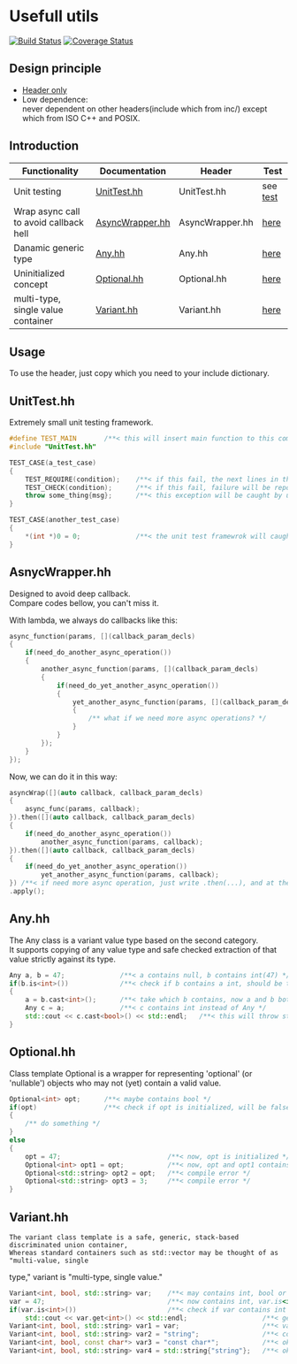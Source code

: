 Usefull utils
=============
[![Build Status](https://travis-ci.org/lucklove/ZBase.svg?branch=master)](https://travis-ci.org/lucklove/ZBase)
[![Coverage Status](https://coveralls.io/repos/lucklove/ZBase/badge.svg?branch=master&service=github)](https://coveralls.io/github/lucklove/ZBase?branch=master)

Design principle
----------------
- [Header only](https://github.com/lucklove/ZBase/tree/master/inc)
- Low dependence:  
    never dependent on other headers(include which from inc/) except which from ISO C++ and POSIX.

Introduction
------------
| Functionality | Documentation | Header    | Test  |
|---------------|---------------|-----------|-------|
| Unit testing  | [UnitTest.hh](#UnitTesthh) | UnitTest.hh | see [test](test) |
| Wrap async call to avoid callback hell | [AsyncWrapper.hh](#AsyncWrapperhh) | AsyncWrapper.hh | [here](test/AsyncWrapper.cc) |
| Danamic generic type | [Any.hh](#Anyhh) | Any.hh | [here](test/Any.cc) |
| Uninitialized concept | [Optional.hh](#Optionalhh) | Optional.hh | [here](test/Optional.cc) |
| multi-type, single value container | [Variant.hh](#Varianthh) | Variant.hh | [here](test/Variant.cc) | 

Usage
-----
To use the header, just copy which you need to your include dictionary.

UnitTest.hh
-----------
Extremely small unit testing framework.    
```c++
#define TEST_MAIN       /**< this will insert main function to this compile unit atomaticly */
#include "UnitTest.hh"

TEST_CASE(a_test_case)
{
    TEST_REQUIRE(condition);    /**< if this fail, the next lines in this case will not be executed */
    TEST_CHECK(condition);      /**< if this fail, failure will be report, but test go on */
    throw some_thing{msg};      /**< this exception will be caught by unit testing framework and a failure will be report */   
}

TEST_CASE(another_test_case)
{
    *(int *)0 = 0;              /**< the unit test framewrok will caught SIGSEGV and terminate all tests */
}
```

AsnycWrapper.hh
---------------
Designed to avoid deep callback.  
Compare codes bellow, you can't miss it.   
  
With lambda, we always do callbacks like this:
```c++
async_function(params, [](callback_param_decls)
{
    if(need_do_another_async_operation())
    {
        another_async_function(params, [](callback_param_decls)
        {
            if(need_do_yet_another_async_operation())
            {
                yet_another_async_function(params, [](callback_param_decls)
                {
                    /** what if we need more async operations? */
                }   
            }
        });
    }
});
```
Now, we can do it in this way:
```c++
asyncWrap([](auto callback, callback_param_decls)
{
    async_func(params, callback);
}).then([](auto callback, callback_param_decls)
{
    if(need_do_another_async_operation())
        another_async_function(params, callback);
}).then([](auto callback, callback_param_decls)
{
    if(need_do_yet_another_async_operation())
        yet_another_async_function(params, callback);
}) /**< if need more async operation, just write .then(...), and at then end of the then list, we should: */
.apply();
```

Any.hh
------
The Any class is a variant value type based on the second category.   
It supports copying of any value type and safe checked extraction of that value strictly against its type.   
```c++
Any a, b = 47;              /**< a contains null, b contains int(47) */
if(b.is<int>())             /**< check if b contains a int, should be true */
{
    a = b.cast<int>();      /**< take which b contains, now a and b both contain int(47) */
    Any c = a;              /**< c contains int instead of Any */
    std::cout << c.cast<bool>() << std::endl;   /**< this will throw std::bad_cast */
}
```

Optional.hh
-----------
Class template Optional is a wrapper for representing 'optional' (or 'nullable') objects who may not (yet) contain a valid value.
```c++
Optional<int> opt;      /**< maybe contains bool */
if(opt)                 /**< check if opt is initialized, will be false */
{
    /** do something */
}
else
{
    opt = 47;                           /**< now, opt is initialized */
    Optional<int> opt1 = opt;           /**< now, opt and opt1 contains the same thing */
    Optional<std::string> opt2 = opt;   /**< compile error */
    Optional<std::string> opt3 = 3;     /**< compile error */
}

```

Variant.hh
----------
    The variant class template is a safe, generic, stack-based discriminated union container,   
    Whereas standard containers such as std::vector may be thought of as "multi-value, single     
type," variant is "multi-type, single value."

```c++
Variant<int, bool, std::string> var;    /**< may contains int, bool or std::string */
var = 47;                               /**< now contains int, var.is<int>() will be true */
if(var.is<int>())                       /**< check if var contains int */
    std::cout << var.get<int>() << std::endl;                   /**< get int from variant */
Variant<int, bool, std::string> var1 = var;                     /**< var1 contains the same thing as var */
Variant<int, bool, std::string> var2 = "string";                /**< compile error */
Variant<int, bool, const char*> var3 = "const char*";           /**< ok */
Variant<int, bool, std::string> var4 = std::string{"string"};   /**< ok */
```
